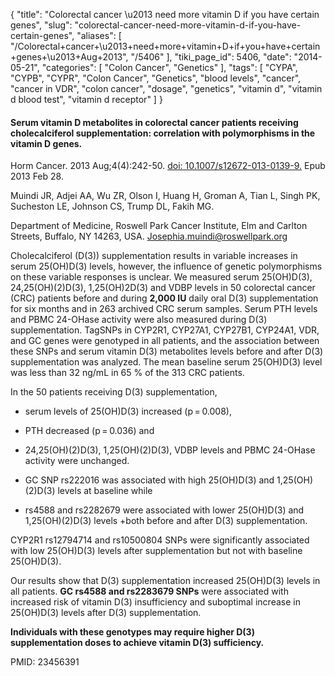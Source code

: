 {
    "title": "Colorectal cancer \u2013 need more vitamin D if you have certain genes",
    "slug": "colorectal-cancer-need-more-vitamin-d-if-you-have-certain-genes",
    "aliases": [
        "/Colorectal+cancer+\u2013+need+more+vitamin+D+if+you+have+certain+genes+\u2013+Aug+2013",
        "/5406"
    ],
    "tiki_page_id": 5406,
    "date": "2014-05-21",
    "categories": [
        "Colon Cancer",
        "Genetics"
    ],
    "tags": [
        "CYPA",
        "CYPB",
        "CYPR",
        "Colon Cancer",
        "Genetics",
        "blood levels",
        "cancer",
        "cancer in VDR",
        "colon cancer",
        "dosage",
        "genetics",
        "vitamin d",
        "vitamin d blood test",
        "vitamin d receptor"
    ]
}


#### Serum vitamin D metabolites in colorectal cancer patients receiving cholecalciferol supplementation: correlation with polymorphisms in the vitamin D genes.

Horm Cancer. 2013 Aug;4(4):242-50. [doi: 10.1007/s12672-013-0139-9.](https://doi.org/10.1007/s12672-013-0139-9.) Epub 2013 Feb 28.

Muindi JR, Adjei AA, Wu ZR, Olson I, Huang H, Groman A, Tian L, Singh PK, Sucheston LE, Johnson CS, Trump DL, Fakih MG.

Department of Medicine, Roswell Park Cancer Institute, Elm and Carlton Streets, Buffalo, NY 14263, USA. Josephia.muindi@roswellpark.org

Cholecalciferol (D(3)) supplementation results in variable increases in serum 25(OH)D(3) levels, however, the influence of genetic polymorphisms on these variable responses is unclear. We measured serum 25(OH)D(3), 24,25(OH)(2)D(3), 1,25(OH)2D(3) and VDBP levels in 50 colorectal cancer (CRC) patients before and during  **2,000 IU**  daily oral D(3) supplementation for six months and in 263 archived CRC serum samples. Serum PTH levels and PBMC 24-OHase activity were also measured during D(3) supplementation. TagSNPs in CYP2R1, CYP27A1, CYP27B1, CYP24A1, VDR, and GC genes were genotyped in all patients, and the association between these SNPs and serum vitamin D(3) metabolites levels before and after D(3) supplementation was analyzed. The mean baseline serum 25(OH)D(3) level was less than 32 ng/mL in 65 % of the 313 CRC patients. 

In the 50 patients receiving D(3) supplementation, 

* serum levels of 25(OH)D(3) increased (p = 0.008), 

* PTH decreased (p = 0.036) and 

* 24,25(OH)(2)D(3), 1,25(OH)(2)D(3), VDBP levels and PBMC 24-OHase activity were unchanged. 

* GC SNP rs222016 was associated with high 25(OH)D(3) and 1,25(OH)(2)D(3) levels at baseline while 

* rs4588 and rs2282679 were associated with lower 25(OH)D(3) and 1,25(OH)(2)D(3) levels +both before and after D(3) supplementation. 

CYP2R1 rs12794714 and rs10500804 SNPs were significantly associated with low 25(OH)D(3) levels after supplementation but not with baseline 25(OH)D(3). 

Our results show that D(3) supplementation increased 25(OH)D(3) levels in all patients.  **GC rs4588 and rs2283679 SNPs**  were associated with increased risk of vitamin D(3) insufficiency and suboptimal increase in 25(OH)D(3) levels after D(3) supplementation. 

 **Individuals with these genotypes may require higher D(3) supplementation doses to achieve vitamin D(3) sufficiency.** 

PMID:     23456391
